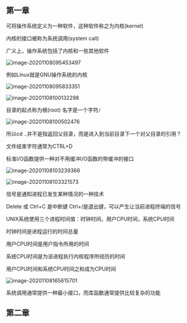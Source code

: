 ## 第一章

可将操作系统定义为一种软件，这种软件称之为内核(kernel)

内核的接口被称为系统调用(system call)

广义上，操作系统包括了内核和一些其他软件

![image-20201108095453497](/home/sheep/.config/Typora/typora-user-images/image-20201108095453497.png)

例如Linux就是GNU操作系统的内核

![image-20201108095833351](/home/sheep/.config/Typora/typora-user-images/image-20201108095833351.png)

![image-20201108100132298](/home/sheep/.config/Typora/typora-user-images/image-20201108100132298.png)

目录的起点称为根(root) 名字是一个字符`/`

![image-20201108100502476](/home/sheep/.config/Typora/typora-user-images/image-20201108100502476.png)

所以cd ..并不是指返回父目录，而是进入到当前目录下一个对父目录的引用？

文件结束字符通常为CTRL+D

标准I/O函数提供一种对不用缓冲I/O函数的带缓冲的接口

![image-20201108103239366](/home/sheep/.config/Typora/typora-user-images/image-20201108103239366.png)

![image-20201108103321573](/home/sheep/.config/Typora/typora-user-images/image-20201108103321573.png)

信号是通知进程已发生某种情况的一种技术

Delete 或 Ctrl+C 是中断键 Ctrl+/是退出键，可以产生让当前进程终端的信号

UNIX系统使用三个进程时间值：时钟时间，用户CPU时间，系统CPU时间

时钟时间是进程运行的时间总量

用户CPU时间是用户指令所用的时间

系统CPU时间是为该进程执行内核程序所经历的时间

用户CPU时间和系统CPU时间之和成为CPU时间

![image-20201108165615701](/home/sheep/.config/Typora/typora-user-images/image-20201108165615701.png)

系统调用通常提供一种最小接口，而库函数通常提供比较复杂的功能

## 第二章

